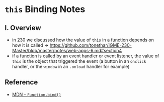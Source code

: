 # `this` Binding Notes

## I. Overview
- in 230 we discussed how the value of `this` in a function depends on how it is called -> https://github.com/tonethar/IGME-230-Master/blob/master/notes/web-apps-6.md#section4
- if a function is called by an event handler or event listener, the value of `this` is the object that triggered the event (a button in an `onclick` handler,  or the `window` in an `.onload` handler for example)



## Reference
- [MDN - `Function.bind()`](https://developer.mozilla.org/en-US/docs/Web/JavaScript/Reference/Global_objects/Function/bind)
